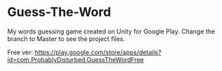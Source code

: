# Guess-The-Word
My words guessing game created on Unity for Google Play.
Change the branch to Master to see the project files.

Free ver: https://play.google.com/store/apps/details?id=com.ProbablyDisturbed.GuessTheWordFree
